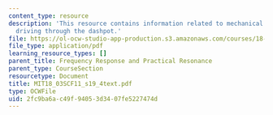 ```yaml
---
content_type: resource
description: 'This resource contains information related to mechanical vibration system:
  driving through the dashpot.'
file: https://ol-ocw-studio-app-production.s3.amazonaws.com/courses/18-03sc-differential-equations-fall-2011/2fc9ba6ac49f94053d3407fe5227474d_MIT18_03SCF11_s19_4text.pdf
file_type: application/pdf
learning_resource_types: []
parent_title: Frequency Response and Practical Resonance
parent_type: CourseSection
resourcetype: Document
title: MIT18_03SCF11_s19_4text.pdf
type: OCWFile
uid: 2fc9ba6a-c49f-9405-3d34-07fe5227474d
---
```

